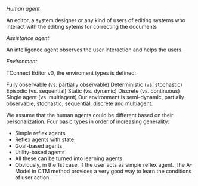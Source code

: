 *Human agent*

An editor, a system designer or any kind of users of editing systems who interact with the editing sytems for correcting the documents

*Assistance agent*

An intelligence agent observes the user interaction and helps the users.

*Environment*

TConnect Editor v0, the enviroment types is defined:

Fully observable (vs. partially observable)
Deterministic (vs. stochastic)
Episodic (vs. sequential)
Static (vs. dynamic)
Discrete (vs. continuous)
Single agent (vs. multiagent)
Our environment is semi-dynamic, partially observable, stochastic, sequential, discrete and multiagent.

We assume that the human agents could be different based on their personalization. Four basic types in order of increasing generality:

* Simple reflex agents
* Reflex agents with state
* Goal-based agents
* Utility-based agents
* All these can be turned into learning agents
* Obviously, in the 1st case, if the user acts as simple reflex agent. The A-Model in CTM method provides a very good way to learn the conditions of user action.
